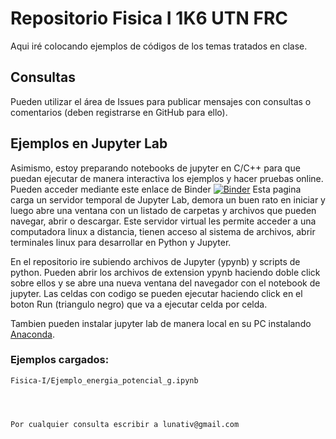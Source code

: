 # Repositorio Fisica I 1K6 UTN FRC


Aqui iré colocando ejemplos de códigos de los temas tratados en clase. 

## Consultas
Pueden utilizar el área de Issues para publicar mensajes con consultas o comentarios (deben registrarse en GitHub para ello).

## Ejemplos en Jupyter Lab

Asimismo, estoy preparando notebooks de jupyter en C/C++ para que puedan ejecutar de manera interactiva los ejemplos y hacer pruebas online. Pueden acceder mediante este enlace de Binder [![Binder](https://mybinder.org/badge_logo.svg)](https://mybinder.org/v2/gh/lunativ/Fisica-I.git/master?urlpath=lab) 
Esta pagina carga un servidor temporal de Jupyter Lab, demora un buen rato en iniciar y luego abre una ventana con un listado de carpetas y archivos que pueden navegar, abrir o descargar. 
Este servidor virtual les permite acceder a una computadora linux a distancia, tienen acceso al sistema de archivos, abrir terminales linux para desarrollar en Python y Jupyter. 

En el repositorio ire subiendo archivos de Jupyter (ypynb) y scripts de python. Pueden abrir los archivos de extension ypynb haciendo doble click sobre ellos y se abre una nueva ventana del navegador con el notebook de jupyter. Las celdas con codigo se pueden ejecutar haciendo click en el boton Run (triangulo negro) que va a ejecutar celda por celda. 

Tambien pueden instalar jupyter lab de manera local en su PC instalando [Anaconda](https://www.anaconda.com/distribution/). 



### Ejemplos cargados:
```
Fisica-I/Ejemplo_energia_potencial_g.ipynb




Por cualquier consulta escribir a lunativ@gmail.com
